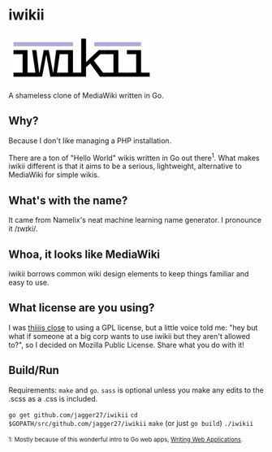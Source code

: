 # iwikii
![iwikii Logo](assets/iwikii.png)

A shameless clone of MediaWiki written in Go.

## Why?
Because I don't like managing a PHP installation.

There are a ton of "Hello World" wikis written in Go out there<sup>1</sup>. What makes iwikii different is that it aims to be a serious, lightweight, alternative to MediaWiki for simple wikis.

## What's with the name?
It came from Namelix's neat machine learning name generator. I pronounce it /ɪwɪki/.

## Whoa, it looks like MediaWiki
iwikii borrows common wiki design elements to keep things familiar and easy to use.

## What license are you using?
I was [thiiiis close](https://en.wikipedia.org/wiki/Millimeter) to using a GPL license, but a little voice told me: "hey but what if someone at a big corp wants to use iwikii but they aren't allowed to?", so I decided on Mozilla Public License. Share what you do with it!

## Build/Run
Requirements: `make` and `go`. `sass` is optional unless you make any edits to the .scss as a .css is included. 

`go get github.com/jagger27/iwikii`
`cd $GOPATH/src/github.com/jagger27/iwikii`
`make` (or just `go build`)
`./iwikii`

<small>1: Mostly because of this wonderful intro to Go web apps, [Writing Web Applications](https://golang.org/doc/articles/wiki/).</small>